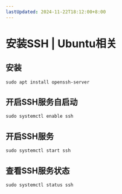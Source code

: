 ```yaml
---
lastUpdated: 2024-11-22T18:12:00+8:00
---
```


# 安装SSH | Ubuntu相关

## 安装

```sudo apt install openssh-server```

## 开启SSH服务自启动

```sudo systemctl enable ssh```

## 开启SSH服务

```sudo systemctl start ssh```

## 查看SSH服务状态

```sudo systemctl status ssh```